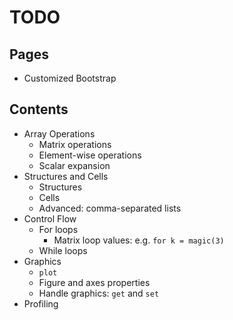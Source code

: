 # TODO

## Pages

- Customized Bootstrap

## Contents

- Array Operations
  - Matrix operations
  - Element-wise operations
  - Scalar expansion
- Structures and Cells
  - Structures
  - Cells
  - Advanced: comma-separated lists
- Control Flow
  - For loops
    - Matrix loop values: e.g. `for k = magic(3)`
  - While loops
- Graphics
  - `plot`
  - Figure and axes properties
  - Handle graphics: `get` and `set`
- Profiling
